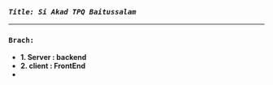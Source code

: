 ### **_`Title: Si Akad TPQ Baitussalam`_**

---

### **`Brach:`**

- **1. Server : backend**
- **2. client : FrontEnd**
-
